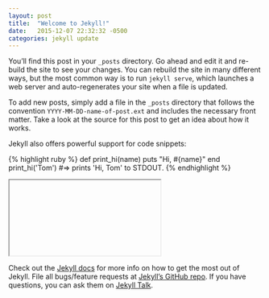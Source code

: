 ```yaml
---
layout: post
title:  "Welcome to Jekyll!"
date:   2015-12-07 22:32:32 -0500
categories: jekyll update
---
```

You’ll find this post in your `_posts` directory. Go ahead and edit it and re-build the site to see your changes. You can rebuild the site in many different ways, but the most common way is to run `jekyll serve`, which launches a web server and auto-regenerates your site when a file is updated.

To add new posts, simply add a file in the `_posts` directory that follows the convention `YYYY-MM-DD-name-of-post.ext` and includes the necessary front matter. Take a look at the source for this post to get an idea about how it works.

Jekyll also offers powerful support for code snippets:

{% highlight ruby %}
def print_hi(name)
  puts "Hi, #{name}"
end
print_hi('Tom')
#=> prints 'Hi, Tom' to STDOUT.
{% endhighlight %}

<iframe><div class="ecwid ecwid-SingleProduct ecwid-Product ecwid-Product-57827608" itemscope itemtype="http://schema.org/Product" data-single-product-id="57827608"><div itemprop="image"></div><div class="ecwid-title" itemprop="name"></div><div itemtype="http://schema.org/Offer" itemscope itemprop="offers"><div class="ecwid-productBrowser-price ecwid-price" itemprop="price"></div></div><div customprop="options"></div><div customprop="addtobag"></div></div><script type="text/javascript" src="https://app.ecwid.com/script.js?7675843&data_platform=singleproduct" charset="utf-8"></script><script type="text/javascript">xSingleProduct()</script></iframe>


Check out the [Jekyll docs][jekyll-docs] for more info on how to get the most out of Jekyll. File all bugs/feature requests at [Jekyll’s GitHub repo][jekyll-gh]. If you have questions, you can ask them on [Jekyll Talk][jekyll-talk].


[jekyll-docs]: http://jekyllrb.com/docs/home
[jekyll-gh]:   https://github.com/jekyll/jekyll
[jekyll-talk]: https://talk.jekyllrb.com/

